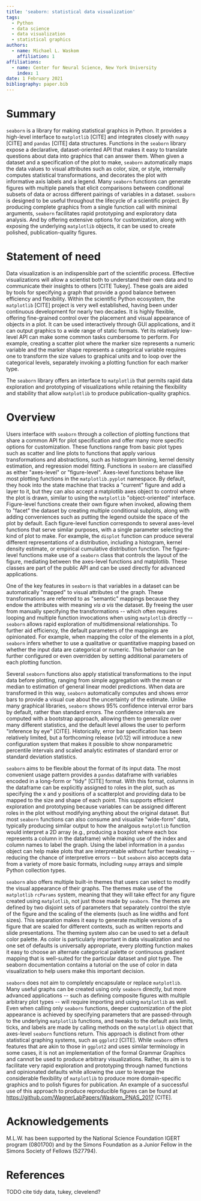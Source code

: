 ```yaml
---
title: 'seaborn: statistical data visualization'
tags:
  - Python
  - data science
  - data visualization
  - statistical graphics
authors:
  - name: Michael L. Waskom
    affiliation: 1
affiliations:
  - name: Center for Neural Science, New York University
    index: 1
date: 1 February 2021
bibliography: paper.bib
---
```


# Summary

`seaborn` is a library for making statistical graphics in Python. It provides a high-level interface to `matplotlib` [CITE] and integrates closely with `numpy` [CITE] and `pandas` [CITE] data structures. Functions in the `seaborn` library expose a declarative, dataset-oriented API that makes it easy to translate questions about data into graphics that can answer them. When given a dataset and a specification of the plot to make, `seaborn` automatically maps the data values to visual attributes such as color, size, or style, internally computes statistical transformations, and decorates the plot with informative axis labels and a legend. Many `seaborn` functions can generate figures with multiple panels that elicit comparisons between conditional subsets of data or across different pairings of variables in a dataset. `seaborn` is designed to be useful throughout the lifecycle of a scientific project. By producing complete graphics from a single function call with minimal arguments, `seaborn` facilitates rapid prototyping and exploratory data analysis. And by offering extensive options for customization, along with exposing the underlying `matplotlib` objects, it can be used to create polished, publication-quality figures.

# Statement of need

Data visualization is an indispensible part of the scientific process. Effective visualizations will allow a scientist both to understand their own data and to communicate their insights to others [CITE Tukey]. These goals are aided by tools for specifying a graph that provide a good balance between efficiency and flexibility. Within the scientific Python ecosystem, the `matplotlib` [CITE] project is very well established, having been under continuous development for nearly two decades. It is highly flexible, offering fine-grained control over the placement and visual appearance of objects in a plot. It can be used interactively through GUI applications, and it can output graphics to a wide range of static formats. Yet its relatively low-level API can make some common tasks cumbersome to perform. For example, creating a scatter plot where the marker size represents a numeric variable and the marker shape represents a categorical variable requires one to transform the size values to graphical units and to loop over the categorical levels, separately invoking a plotting function for each marker type.

The `seaborn` library offers an interface to `matplotlib` that permits rapid data exploration and prototyping of visualizations while retaining the flexibility and stability that allow `matplotlib` to produce publication-quality graphics.

# Overview

Users interface with `seaborn` through a collection of plotting functions that share a common API for plot specification and offer many more specific options for customization. These functions range from basic plot types such as scatter and line plots to functions that apply various transformations and abstractions, such as histogram binning, kernel density estimation, and regression model fitting. Functions in `seaborn` are classified as either "axes-level" or "figure-level". Axes-level functions behave like most plotting functions in the `matplotlib.pyplot` namespace. By default, they hook into the state machine that tracks a "current" figure and add a layer to it, but they can also accept a matplotlib axes object to control where the plot is drawn, similar to using the `matplotlib` "object-oriented" interface. Figure-level functions create their own figure when invoked, allowing them to "facet" the dataset by creating multiple conditional subplots, along with adding conveniences such as putting the legend outside the space of the plot by default. Each figure-level function corresponds to several axes-level functions that serve similar purposes, with a single parameter selecting the kind of plot to make. For example, the `displot` function can produce several different representations of a distribution, including a histogram, kernel density estimate, or empirical cumulative distribution function. The figure-level functions make use of a `seaborn` class that controls the layout of the figure, mediating between the axes-level functions and matplotlib. These classes are part of the public API and can be used directly for advanced applications.

One of the key features in `seaborn` is that variables in a dataset can be automatically "mapped" to visual attributes of the graph. These transformations are referred to as "semantic" mappings because they endow the attributes with meaning *vis a vis* the dataset. By freeing the user from manually specifying the transformations -- which often requires looping and multiple function invocations when using `matplotlib` directly -- `seaborn` allows rapid exploration of multidimensional relationships. To further aid efficiency, the default parameters of the mappings are opinionated. For example, when mapping the color of the elements in a plot, `seaborn` infers whether to use a qualitative or quantitative mapping based on whether the input data are categorical or numeric. This behavior can be further configured or even overridden by setting additional parameters of each plotting function.

Several `seaborn` functions also apply statistical transformations to the input data before plotting, ranging from simple aggregation with the mean or median to estimation of general linear model predictions. When data are transformed in this way, `seaborn` automatically computes and shows error bars to provide a visual cue about the uncertainty of the estimate. Unlike many graphical libraries, `seaborn` shows 95% confidence interval error bars by default, rather than standard errors. The confidence intervals are computed with a bootstrap approach, allowing them to generalize over many different statistics, and the default level allows the user to perform "inference by eye" [CITE]. Historically, error bar specification has been relatively limited, but a forthcoming release (v0.12) will introduce a new configuration system that makes it possible to show nonparametric percentile intervals and scaled analytic estimates of standard error or standard deviation statistics.

`seaborn` aims to be flexible about the format of its input data. The most convenient usage pattern provides a `pandas` dataframe with variables encoded in a long-form or "tidy" [CITE] format. With this format, columns in the dataframe can be explicitly assigned to roles in the plot, such as specifying the x and y positions of a scatterplot and providing data to be mapped to the size and shape of each point. This supports efficient exploration and prototyping because variables can be assigned different roles in the plot without modifying anything about the original dataset. But most `seaborn` functions can also consume and visualize "wide-form" data, typically producing similar output to how the analgous `matplotlib` function would interpret a 2D array (e.g., producing a boxplot where each box represents a column in the dataframe) while making use of the index and column names to label the graph. Using the label information in a `pandas` object can help make plots that are interpretable without further tweaking -- reducing the chance of interpretive errors -- but `seaborn` also accepts data from a variety of more basic formats, including `numpy` arrays and simple Python collection types.

`seaborn` also offers multiple built-in themes that users can select to modify the visual appearance of their graphs. The themes make use of the `matplotlib` `rcParams` system, meaning that they will take effect for any figure created using `matplotlib`, not just those made by `seaborn`. The themes are defined by two disjoint sets of parameters that separately control the style of the figure and the scaling of the elements (such as line widths and font sizes). This separation makes it easy to generate multiple versions of a figure that are scaled for different contexts, such as written reports and slide presentations. The theming system also can be used to set a default color palette. As color is particularly important in data visualization and no one set of defaults is universally appropriate, every plotting function makes it easy to choose an alternate categorical palette or continuous gradient mapping that is well-suited for the particular dataset and plot type. The seaborn documentation contains a tutorial on the use of color in data visualization to help users make this important decision.

`seaborn` does not aim to completely encapsulate or replace `matplotlib`. Many useful graphs can be created using only `seaborn` directly, but more advanced applications -- such as defining composite figures with multiple arbitrary plot types -- will require importing and using `matplotlib` as well. Even when calling only `seaborn` functions, deeper customization of the plot appearance is achieved by specifying parameters that are passed-through to the underlying `matplotlib` functions, and tweaks to the default axis limits, ticks, and labels are made by calling methods on the `matplotlib` object that axes-level `seaborn` functions return. This approach is distinct from other statistical graphing systems, such as `ggplot2` [CITE]. While `seaborn` offers features that are akin to those in `ggplot2` and uses similar terminology in some cases, it is not an implementation of the formal Grammar Graphics and cannot be used to produce arbitrary visualizations. Rather, its aim is to facilitate very rapid exploration and prototyping through named functions and opinionated defaults while allowing the user to leverage the considerable flexibility of `matplotlib` to produce more domain-specific graphics and to polish figures for publication. An example of a successful use of this approach to produce reproducible figures can be found at https://github.com/WagnerLabPapers/Waskom_PNAS_2017 [CITE].

# Acknowledgements

M.L.W. has been supported by the National Science Foundation IGERT program (0801700) and by the Simons Foundation as a Junior Fellow in the Simons Society of Fellows (527794).

# References

TODO cite tidy data, tukey, clevelend?